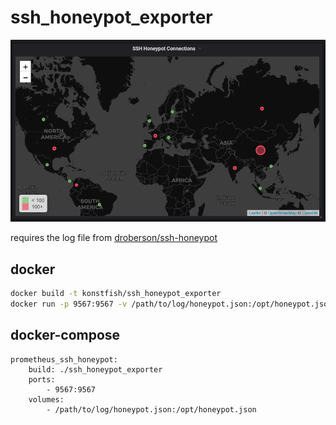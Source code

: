 # ssh_honeypot_exporter

![alt text](img/demo.png)


requires the log file from [droberson/ssh-honeypot](https://github.com/droberson/ssh-honeypot)

## docker

```bash
docker build -t konstfish/ssh_honeypot_exporter
docker run -p 9567:9567 -v /path/to/log/honeypot.json:/opt/honeypot.json konstfish/ssh_honeypot_exporter
```

## docker-compose

```
prometheus_ssh_honeypot:
    build: ./ssh_honeypot_exporter
    ports:
        - 9567:9567
    volumes:
        - /path/to/log/honeypot.json:/opt/honeypot.json
```